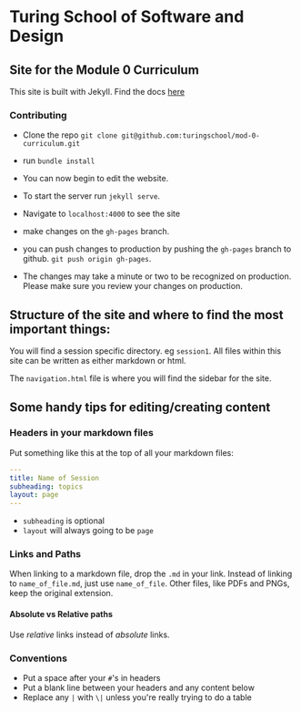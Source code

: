 # Turing School of Software and Design

## Site for the Module 0 Curriculum

This site is built with Jekyll. Find the docs [here](https://jekyllrb.com/docs/usage/)

### Contributing

* Clone the repo `git clone git@github.com:turingschool/mod-0-curriculum.git`
* run `bundle install`
* You can now begin to edit the website.
* To start the server run `jekyll serve`.
* Navigate to `localhost:4000` to see the site

* make changes on the `gh-pages` branch.
* you can push changes to production by pushing the `gh-pages` branch to github. `git push origin gh-pages`.
* The changes may take a minute or two to be recognized on production. Please make sure you review your changes on production.

## Structure of the site and where to find the most important things:

You will find a session specific directory. eg `session1`. All files within this site can be written as either markdown or html.

The `navigation.html` file is where you will find the sidebar for the site.

## Some handy tips for editing/creating content

### Headers in your markdown files

Put something like this at the top of all your markdown files:

```yaml
---
title: Name of Session
subheading: topics
layout: page
---
```

- `subheading` is optional
- `layout` will always going to be `page`

### Links and Paths

When linking to a markdown file, drop the `.md` in your link. Instead of linking to `name_of_file.md`, just use `name_of_file`. Other files, like PDFs and PNGs, keep the original extension.

#### Absolute vs Relative paths

Use *relative* links instead of *absolute* links. 

### Conventions

- Put a space after your `#`'s in headers
- Put a blank line between your headers and any content below
- Replace any `|` with `\|` unless you're really trying to do a table
